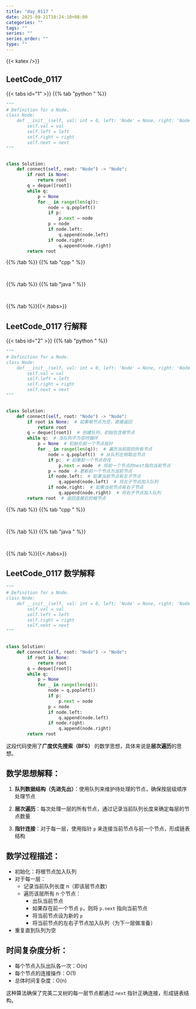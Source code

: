 ```yaml
---
title: "day_0117 "
date: 2025-09-21T10:24:10+08:00
categories: ""
tags: ""
series: ""
series_order: ""
type: ""
---
```


{{< katex />}}


## LeetCode_0117 

{{< tabs id="1" >}}
{{% tab "python " %}}

```python 
"""
# Definition for a Node.
class Node:
    def __init__(self, val: int = 0, left: 'Node' = None, right: 'Node' = None, next: 'Node' = None):
        self.val = val
        self.left = left
        self.right = right
        self.next = next
"""


class Solution:
    def connect(self, root: "Node") -> "Node":
        if root is None:
            return root
        q = deque([root])
        while q:
            p = None
            for _ in range(len(q)):
                node = q.popleft()
                if p:
                    p.next = node
                p = node
                if node.left:
                    q.append(node.left)
                if node.right:
                    q.append(node.right)
        return root 
```

{{% /tab %}}
{{% tab "cpp " %}}

```cpp 
 
```

{{% /tab %}}
{{% tab "java " %}}

```java 
 
```

{{% /tab %}}{{< /tabs>}}

## LeetCode_0117  行解释

{{< tabs id="2" >}}
{{% tab "python " %}}

```python 
"""
# Definition for a Node.
class Node:
    def __init__(self, val: int = 0, left: 'Node' = None, right: 'Node' = None, next: 'Node' = None):
        self.val = val
        self.left = left
        self.right = right
        self.next = next
"""


class Solution:
    def connect(self, root: "Node") -> "Node":
        if root is None:  # 如果根节点为空，直接返回
            return root
        q = deque([root])  # 创建队列，初始包含根节点
        while q:  # 当队列不为空时循环
            p = None  # 初始化前一个节点指针
            for _ in range(len(q)):  # 遍历当前层的所有节点
                node = q.popleft()  # 从队列左侧取出节点
                if p:  # 如果前一个节点存在
                    p.next = node  # 将前一个节点的next指向当前节点
                p = node  # 更新前一个节点为当前节点
                if node.left:  # 如果当前节点有左子节点
                    q.append(node.left)  # 将左子节点加入队列
                if node.right:  # 如果当前节点有右子节点
                    q.append(node.right)  # 将右子节点加入队列
        return root  # 返回连接后的根节点
```

{{% /tab %}}
{{% tab "cpp " %}}

```cpp 
 
```

{{% /tab %}}
{{% tab "java " %}}

```java 
 
```

{{% /tab %}}{{< /tabs>}}

## LeetCode_0117  数学解释

```python 
"""
# Definition for a Node.
class Node:
    def __init__(self, val: int = 0, left: 'Node' = None, right: 'Node' = None, next: 'Node' = None):
        self.val = val
        self.left = left
        self.right = right
        self.next = next
"""


class Solution:
    def connect(self, root: "Node") -> "Node":
        if root is None:
            return root
        q = deque([root])
        while q:
            p = None
            for _ in range(len(q)):
                node = q.popleft()
                if p:
                    p.next = node
                p = node
                if node.left:
                    q.append(node.left)
                if node.right:
                    q.append(node.right)
        return root 
```


这段代码使用了**广度优先搜索（BFS）** 的数学思想，具体来说是**层次遍历**的思想。

## 数学思想解释：

1. **队列数据结构（先进先出）**：使用队列来维护待处理的节点，确保按层级顺序处理节点

2. **层次遍历**：每次处理一层的所有节点，通过记录当前队列长度来确定每层的节点数量

3. **指针连接**：对于每一层，使用指针 `p` 来连接当前节点与前一个节点，形成链表结构

## 数学过程描述：

- 初始化：将根节点加入队列
- 对于每一层：
  - 记录当前队列长度 n（即该层节点数）
  - 遍历该层所有 n 个节点：
    - 出队当前节点
    - 如果存在前一个节点 `p`，则将 `p.next` 指向当前节点
    - 将当前节点设为新的 `p`
    - 将当前节点的左右子节点加入队列（为下一层做准备）
- 重复直到队列为空

## 时间复杂度分析：
- 每个节点入队出队各一次：O(n)
- 每个节点的连接操作：O(1)
- 总体时间复杂度：O(n)

这种算法确保了完美二叉树的每一层节点都通过 `next` 指针正确连接，形成链表结构。

